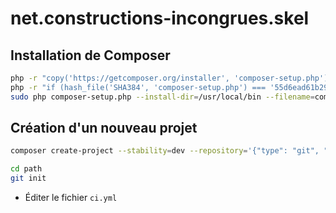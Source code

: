 # net.constructions-incongrues.skel

## Installation de Composer

```bash
php -r "copy('https://getcomposer.org/installer', 'composer-setup.php');"
php -r "if (hash_file('SHA384', 'composer-setup.php') === '55d6ead61b29c7bdee5cccfb50076874187bd9f21f65d8991d46ec5cc90518f447387fb9f76ebae1fbbacf329e583e30') { echo 'Installer verified'; } else { echo 'Installer corrupt'; unlink('composer-setup.php'); } echo PHP_EOL;"
sudo php composer-setup.php --install-dir=/usr/local/bin --filename=composer
```

## Création d'un nouveau projet

```bash
composer create-project --stability=dev --repository='{"type": "git", "url": "git@github.com:constructions-incongrues/net.constructions-incongrues.skel.git"}' constructions-incongrues/net.constructions-incongrues.skel path
```

```bash
cd path
git init
```
- Éditer le fichier `ci.yml`
